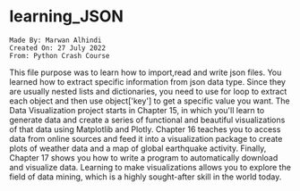 # learning_JSON
    Made By: Marwan Alhindi
    Created On: 27 July 2022
    From: Python Crash Course
This file purpose was to learn how to import,read and write json files. You learned how to extract specific information from json data type. Since they are usually nested lists and dictionaries, you need to use for loop to extract each object and then use object['key'] to get a specific value you want.
The Data Visualization project starts in Chapter 15, in which you'll learn to generate data and create a series of functional and beautiful visualizations of that data using Matplotlib and Plotly. Chapter 16 teaches you to access data from online sources and feed it into a visualization package to create plots of weather data and a map of global earthquake activity. Finally, Chapter 17 shows you how to write a program to automatically download and visualize data. Learning to make visualizations allows you to explore the field of data mining, which is a highly sought-after skill in the world today.
